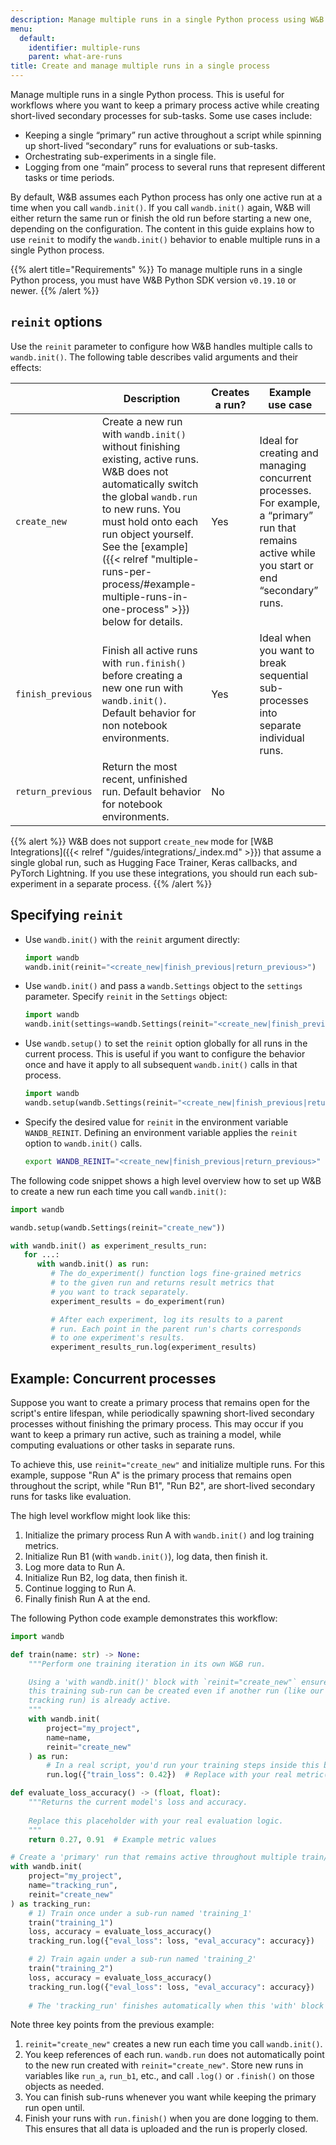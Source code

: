 ```yaml
---
description: Manage multiple runs in a single Python process using W&B’s reinit functionality
menu:
  default:
    identifier: multiple-runs
    parent: what-are-runs
title: Create and manage multiple runs in a single process
---
```


Manage multiple runs in a single Python process. This is useful for workflows where you want to keep a primary process active while creating short-lived secondary processes for sub-tasks. Some use cases include:

- Keeping a single “primary” run active throughout a script while spinning up short-lived “secondary” runs for evaluations or sub-tasks.  
- Orchestrating sub-experiments in a single file.  
- Logging from one “main” process to several runs that represent different tasks or time periods.

By default, W&B assumes each Python process has only one active run at a time when you call `wandb.init()`. If you call `wandb.init()` again, W&B will either return the same run or finish the old run before starting a new one, depending on the configuration. The content in this guide explains how to use `reinit` to modify the `wandb.init()` behavior to enable multiple runs in a single Python process.

{{% alert title="Requirements" %}}
To manage multiple runs in a single Python process, you must have W&B Python SDK version `v0.19.10` or newer.
{{% /alert  %}}

## `reinit` options

Use the `reinit` parameter to configure how W&B handles multiple calls to `wandb.init()`. The following table describes valid arguments and their effects:

| | Description | Creates a run? | Example use case |
|----------------|----------------|----------------| -----------------|
| `create_new` |Create a new run with `wandb.init()` without finishing existing, active runs. W&B does not automatically switch the global `wandb.run` to new runs. You must hold onto each run object yourself. See the [example]({{< relref "multiple-runs-per-process/#example-multiple-runs-in-one-process" >}}) below for details.  | Yes |  Ideal for creating and managing concurrent processes. For example, a “primary” run that remains active while you start or end “secondary” runs.|
| `finish_previous` | Finish all active runs with `run.finish()` before creating a new one run with `wandb.init()`. Default behavior for non notebook environments. | Yes | Ideal when you want to break sequential sub-processes into separate individual runs. |
| `return_previous` |  Return the most recent, unfinished run. Default behavior for notebook environments. | No | |

{{% alert  %}}
W&B does not support `create_new` mode for [W&B Integrations]({{< relref "/guides/integrations/_index.md" >}}) that assume a single global run, such as Hugging Face Trainer, Keras callbacks, and PyTorch Lightning. If you use these integrations, you should run each sub-experiment in a separate process.
{{% /alert %}}

## Specifying `reinit`

<!-- There are several ways to create and manage multiple runs in a single Python process: -->

- Use `wandb.init()` with the `reinit` argument directly:
   ```python
   import wandb
   wandb.init(reinit="<create_new|finish_previous|return_previous>")
   ```
- Use `wandb.init()` and pass a `wandb.Settings` object to the `settings` parameter. Specify `reinit` in the `Settings` object:

   ```python
   import wandb
   wandb.init(settings=wandb.Settings(reinit="<create_new|finish_previous|return_previous>"))
   ```

- Use `wandb.setup()` to set the `reinit` option globally for all runs in the current process. This is useful if you want to configure the behavior once and have it apply to all subsequent `wandb.init()` calls in that process.

   ```python
   import wandb
   wandb.setup(wandb.Settings(reinit="<create_new|finish_previous|return_previous>"))
   ```

- Specify the desired value for `reinit` in the environment variable `WANDB_REINIT`. Defining an environment variable applies the `reinit` option to `wandb.init()` calls.

   ```bash
   export WANDB_REINIT="<create_new|finish_previous|return_previous>"
   ```

The following code snippet shows a high level overview how to set up W&B to create a new run each time you call `wandb.init()`:

```python
import wandb

wandb.setup(wandb.Settings(reinit="create_new"))

with wandb.init() as experiment_results_run:
   for ...:
      with wandb.init() as run:
         # The do_experiment() function logs fine-grained metrics
         # to the given run and returns result metrics that
         # you want to track separately.
         experiment_results = do_experiment(run)

         # After each experiment, log its results to a parent
         # run. Each point in the parent run's charts corresponds
         # to one experiment's results.
         experiment_results_run.log(experiment_results)
```

## Example: Concurrent processes

Suppose you want to create a primary process that remains open for the script's entire lifespan, while periodically spawning short-lived secondary processes without finishing the primary process. This may occur if you want to keep a primary run active, such as training a model, while computing evaluations or other tasks in separate runs.

To achieve this, use `reinit="create_new"` and initialize multiple runs. For this example, suppose "Run A" is the primary process that remains open throughout the script, while "Run B1", "Run B2", are short-lived secondary runs for tasks like evaluation. 

The high level workflow might look like this:

1. Initialize the primary process Run A with `wandb.init()` and log training metrics.  
2. Initialize Run B1 (with `wandb.init()`), log data, then finish it.  
3. Log more data to Run A.  
4. Initialize Run B2, log data, then finish it.  
5. Continue logging to Run A.  
6. Finally finish Run A at the end.

The following Python code example demonstrates this workflow:

```python
import wandb

def train(name: str) -> None:
    """Perform one training iteration in its own W&B run.

    Using a 'with wandb.init()' block with `reinit="create_new"` ensures that
    this training sub-run can be created even if another run (like our primary
    tracking run) is already active.
    """
    with wandb.init(
        project="my_project",
        name=name,
        reinit="create_new"
    ) as run:
        # In a real script, you'd run your training steps inside this block.
        run.log({"train_loss": 0.42})  # Replace with your real metric(s)

def evaluate_loss_accuracy() -> (float, float):
    """Returns the current model's loss and accuracy.
    
    Replace this placeholder with your real evaluation logic.
    """
    return 0.27, 0.91  # Example metric values

# Create a 'primary' run that remains active throughout multiple train/eval steps.
with wandb.init(
    project="my_project",
    name="tracking_run",
    reinit="create_new"
) as tracking_run:
    # 1) Train once under a sub-run named 'training_1'
    train("training_1")
    loss, accuracy = evaluate_loss_accuracy()
    tracking_run.log({"eval_loss": loss, "eval_accuracy": accuracy})

    # 2) Train again under a sub-run named 'training_2'
    train("training_2")
    loss, accuracy = evaluate_loss_accuracy()
    tracking_run.log({"eval_loss": loss, "eval_accuracy": accuracy})
    
    # The 'tracking_run' finishes automatically when this 'with' block ends.
```

Note three key points from the previous example:

1. `reinit="create_new"` creates a new run each time you call `wandb.init()`.
2. You keep references of each run. `wandb.run` does not automatically point to the new run created with `reinit="create_new"`. Store new runs in variables like `run_a`, `run_b1`, etc., and call `.log()` or `.finish()` on those objects as needed.
3. You can finish sub-runs whenever you want while keeping the primary run open until.
4. Finish your runs with `run.finish()` when you are done logging to them. This ensures that all data is uploaded and the run is properly closed.


